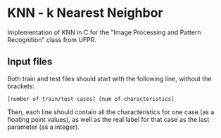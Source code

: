 # KNN - k Nearest Neighbor

Implementation of KNN in C for the "Image Processing and Pattern Recognition" class from UFPR.

## Input files

Both train and test files should start with the following line, without the brackets:

```[number of train/test cases] [num of characteristics]```

Then, each line should contain all the characteristics for one case (as a floating point values), as well as the real label for that case as the last parameter (as a integer).
